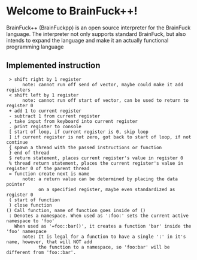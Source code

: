 # Welcome to BrainFuck++!

BrainFuck++ (BrainFuckpp) is an open source interpreter for the BrainFuck language. 
The interpreter not only supports standard BrainFuck, but also intends to expand the language
and make it an actually functional programming language

## Implemented instruction
```
 > shift right by 1 register 
      note: cannot run off send of vector, maybe could make it add registers
 < shift left by 1 register
      note: cannot run off start of vector, can be used to return to register 0
 + add 1 to current register
 - subtract 1 from current register
 , take input from keyboard into current register
 . print register to console 
 [ start of loop, if current register is 0, skip loop
 ] if current register is not zero, got back to start of loop, if not continue 
 { spawn a thread with the passed instructions or function 
 } end of thread
 $ return statement, places current register's value in register 0
 % thread return statement, places the current register's value in register 0 of the parent thread 
 = function create next is name 
      note: a return value can be determined by placing the data pointer
            on a specified register, maybe even standardized as register 0
 ( start of function 
 ) close function
() Call function, name of function goes inside of () 
 : Denotes a namespace. When used as ':foo:' sets the current active namespace to 'foo'
   When used as '=foo::bar()', it creates a function 'bar' inside the 'foo' namespace
      note: It is legal for a function to have a single ':' in it's name, however, that will NOT add
            the function to a namespace, so 'foo:bar' will be different from 'foo::bar'.
```


